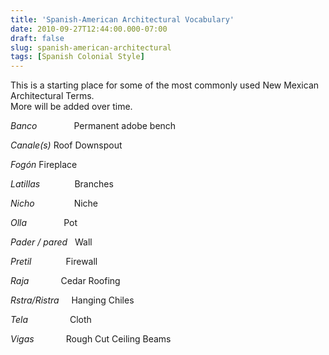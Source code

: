 ```yaml
---
title: 'Spanish-American Architectural Vocabulary'
date: 2010-09-27T12:44:00.000-07:00
draft: false
slug: spanish-american-architectural
tags: [Spanish Colonial Style]
---
```


This is a starting place for some of the most commonly used New Mexican Architectural Terms.  
More will be added over time.  
  
_Banco_               Permanent adobe bench

_Canale(s)_ Roof Downspout

_Fogón_ Fireplace

_Latillas_              Branches

_Nicho_                Niche

_Olla_               Pot

_Pader / pared_   Wall

_Pretil_              Firewall

_Raja_             Cedar Roofing

_Rstra/Ristra_     Hanging Chiles

_Tela_                 Cloth

_Vigas_             Rough Cut Ceiling Beams